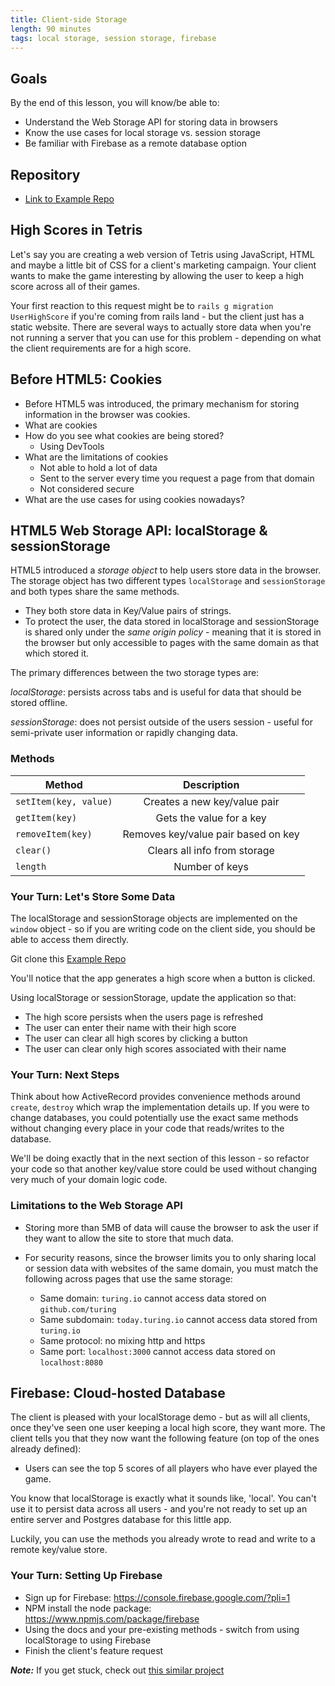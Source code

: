 ```yaml
---
title: Client-side Storage
length: 90 minutes
tags: local storage, session storage, firebase
---
```


## Goals

By the end of this lesson, you will know/be able to:

* Understand the Web Storage API for storing data in browsers
* Know the use cases for local storage vs. session storage
* Be familiar with Firebase as a remote database option

## Repository

* [Link to Example Repo](https://github.com/turingschool-examples/client-side-storage)

## High Scores in Tetris

Let's say you are creating a web version of Tetris using JavaScript, HTML and maybe a little bit of CSS for a client's marketing campaign. Your client wants to make the game interesting by allowing the user to keep a high score across all of their games.

Your first reaction to this request might be to `rails g migration UserHighScore` if you're coming from rails land - but the client just has a static website. There are several ways to actually store data when you're not running a server that you can use for this problem - depending on what the client requirements are for a high score.

## Before HTML5: Cookies

* Before HTML5 was introduced, the primary mechanism for storing information in the browser was cookies.
* What are cookies
* How do you see what cookies are being stored?
  * Using DevTools
* What are the limitations of cookies
  * Not able to hold a lot of data
  * Sent to the server every time you request a page from that domain
  * Not considered secure
* What are the use cases for using cookies nowadays?

## HTML5 Web Storage API: localStorage & sessionStorage

HTML5 introduced a *storage object* to help users store data in the browser. The storage object has two different types `localStorage` and `sessionStorage` and both types share the same methods.
  - They both store data in Key/Value pairs of strings.
  - To protect the user, the data stored in localStorage and sessionStorage is shared only under the *same origin policy* - meaning that it is stored in the browser but only accessible to pages with the same domain as that which stored it.

The primary differences between the two storage types are:

*localStorage*: persists across tabs and is useful for data that should be stored offline.

*sessionStorage*: does not persist outside of the users session - useful for semi-private user information or rapidly changing data.

### Methods

| Method                | Description                                     |
| ----------------------|:-----------------------------------------------:|
| `setItem(key, value)` | Creates a new key/value pair                    |
| `getItem(key)`        | Gets the value for a key                        |
| `removeItem(key)`     | Removes key/value pair based on key             |
| `clear()`             | Clears all info from storage                    |
| `length`              | Number of keys                                  |

### Your Turn: Let's Store Some Data

The localStorage and sessionStorage objects are implemented on the `window` object - so if you are writing code on the client side, you should be able to access them directly.

Git clone this [Example Repo](https://github.com/turingschool-examples/client-side-storage)

You'll notice that the app generates a high score when a button is clicked.

Using localStorage or sessionStorage, update the application so that:
  - The high score persists when the users page is refreshed
  - The user can enter their name with their high score
  - The user can clear all high scores by clicking a button
  - The user can clear only high scores associated with their name

### Your Turn: Next Steps

Think about how ActiveRecord provides convenience methods around `create`, `destroy` which wrap the implementation details up. If you were to change databases, you could potentially use the exact same methods without changing every place in your code that reads/writes to the database.

We'll be doing exactly that in the next section of this lesson - so refactor your code so that another key/value store could be used without changing very much of your domain logic code.

### Limitations to the Web Storage API

  * Storing more than 5MB of data will cause the browser to ask the user if they want to allow the site to store that much data.

  * For security reasons, since the browser limits you to only sharing local or session data with websites of the same domain, you must match the following across pages that use the same storage:
    * Same domain: `turing.io` cannot access data stored on `github.com/turing`
    * Same subdomain: `today.turing.io` cannot access data stored from `turing.io`
    * Same protocol: no mixing http and https
    * Same port: `localhost:3000` cannot access data stored on `localhost:8080`

## Firebase: Cloud-hosted Database

The client is pleased with your localStorage demo - but as will all clients, once they've seen one user keeping a local high score, they want more. The client tells you that they now want the following feature (on top of the ones already defined):

- Users can see the top 5 scores of all players who have ever played the game.

You know that localStorage is exactly what it sounds like, 'local'. You can't use it to persist data across all users - and you're not ready to set up an entire server and Postgres database for this little app.

Luckily, you can use the methods you already wrote to read and write to a remote key/value store.

### Your Turn: Setting Up Firebase

- Sign up for Firebase: https://console.firebase.google.com/?pli=1
- NPM install the node package: https://www.npmjs.com/package/firebase
- Using the docs and your pre-existing methods - switch from using localStorage to using Firebase
- Finish the client's feature request

***Note:*** If you get stuck, check out [this similar project](https://github.com/robbielane/flappy-bird/commit/e86309da559daf19002f69ce930a8dcdb24f59ba)
